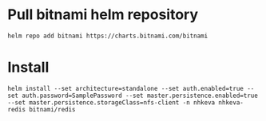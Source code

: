 # Pull bitnami helm repository

```
helm repo add bitnami https://charts.bitnami.com/bitnami
```

# Install

```
helm install --set architecture=standalone --set auth.enabled=true --set auth.password=SamplePassword --set master.persistence.enabled=true --set master.persistence.storageClass=nfs-client -n nhkeva nhkeva-redis bitnami/redis
```